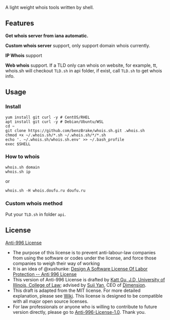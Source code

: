 A light weight whois tools written by shell.

## Features
**Get whois server from iana automatic.**

**Custom whois server** support, only support domain whois currently.

**IP Whois** support

**Web whois** support. If a TLD only can whois on website, for example, tt, whois.sh will checkout `TLD.sh` in api folder, if exist, call `TLD.sh` to get whois info.

## Usage
### Install
```
yum install git curl -y # CentOS/RHEL
apt install git curl -y # Debian/Ubuntu/WSL
cd ~
git clone https://github.com/benzBrake/whois.sh.git .whois.sh
chmod +x ~/.whois.sh/*.sh ~/.whois.sh/*/*.sh
echo '. ~/.whois.sh/whois.sh.env' >> ~/.bash_profile
exec $SHELL
```
### How to whois
```
whois.sh domain
whois.sh ip
```
or
```
whois.sh -H whois.doufu.ru doufu.ru
```
### Custom whois method
Put your `TLD.sh` in folder `api`.

## License
[Anti-996 License](LICENSE)

 - The purpose of this license is to prevent anti-labour-law companies from using the software or codes under the license, and force those companies to weigh their way of working
 - It is an idea of @xushunke: [Design A Software License Of Labor Protection -- Anti 996 License](https://github.com/996icu/996.ICU/pull/15642)
 - This version of Anti-996 License is drafted by [Katt Gu, J.D, University of Illinois, College of Law](https://scholar.google.com.sg/citations?user=PTcpQwcAAAAJ&hl=en&oi=ao); advised by [Suji Yan](https://www.linkedin.com/in/tedkoyan/), CEO of [Dimension](https://www.dimension.im).  
 - This draft is adapted from the MIT license. For more detailed explanation, please see [Wiki](https://github.com/kattgu7/996-License-Draft/wiki). This license is designed to be compatible with all major open source licenses.  
 - For law professionals or anyone who is willing to contribute to future version directly, please go to [Anti-996-License-1.0](https://github.com/kattgu7/996-License-Draft). Thank you.

